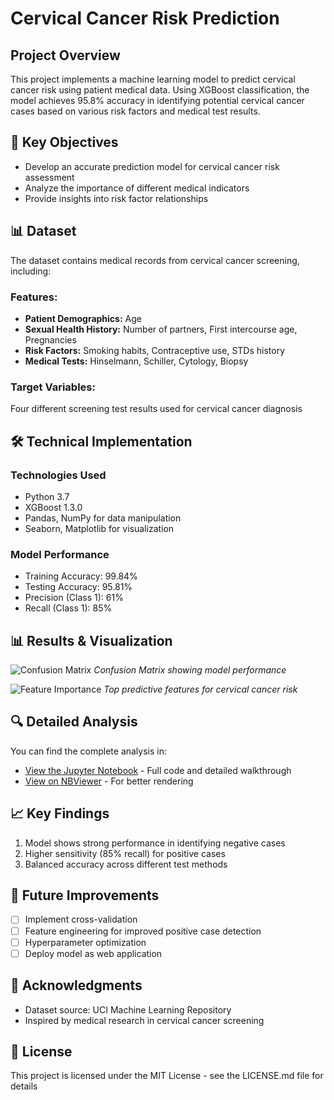 # Cervical Cancer Risk Prediction

## Project Overview
This project implements a machine learning model to predict cervical cancer risk using patient medical data. Using XGBoost classification, the model achieves 95.8% accuracy in identifying potential cervical cancer cases based on various risk factors and medical test results.

## 🎯 Key Objectives
- Develop an accurate prediction model for cervical cancer risk assessment
- Analyze the importance of different medical indicators
- Provide insights into risk factor relationships

## 📊 Dataset
The dataset contains medical records from cervical cancer screening, including:

### Features:
- **Patient Demographics:** Age
- **Sexual Health History:** Number of partners, First intercourse age, Pregnancies
- **Risk Factors:** Smoking habits, Contraceptive use, STDs history
- **Medical Tests:** Hinselmann, Schiller, Cytology, Biopsy

### Target Variables:
Four different screening test results used for cervical cancer diagnosis

## 🛠️ Technical Implementation
### Technologies Used
- Python 3.7
- XGBoost 1.3.0
- Pandas, NumPy for data manipulation
- Seaborn, Matplotlib for visualization

### Model Performance
- Training Accuracy: 99.84%
- Testing Accuracy: 95.81%
- Precision (Class 1): 61%
- Recall (Class 1): 85%

## 📊 Results & Visualization
![Confusion Matrix](assets/confusion_matrix.png)
*Confusion Matrix showing model performance*

![Feature Importance](assets/feature_importance.png)
*Top predictive features for cervical cancer risk*

## 🔍 Detailed Analysis
You can find the complete analysis in:
- [View the Jupyter Notebook](notebooks/Cervical_Cancer_Prediction_XGBoost.ipynb) - Full code and detailed walkthrough
- [View on NBViewer](https://nbviewer.jupyter.org/github/YourUsername/cervical-cancer-prediction/blob/main/notebooks/Cervical_Cancer_Prediction_XGBoost.ipynb) - For better rendering
## 📈 Key Findings
1. Model shows strong performance in identifying negative cases
2. Higher sensitivity (85% recall) for positive cases
3. Balanced accuracy across different test methods

## 🔄 Future Improvements
- [ ] Implement cross-validation
- [ ] Feature engineering for improved positive case detection
- [ ] Hyperparameter optimization
- [ ] Deploy model as web application

## 🙏 Acknowledgments
- Dataset source: UCI Machine Learning Repository
- Inspired by medical research in cervical cancer screening

## 📄 License
This project is licensed under the MIT License - see the LICENSE.md file for details
